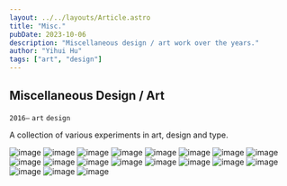 ```yaml
---
layout: ../../layouts/Article.astro
title: "Misc."
pubDate: 2023-10-06
description: "Miscellaneous design / art work over the years."
author: "Yihui Hu"
tags: ["art", "design"]
---
```


## Miscellaneous Design / Art

`2016–`
`art`
`design`

A collection of various experiments in art, design and type.

![image](https://yihui-work.s3.us-east-2.amazonaws.com/misc_water.png)
![image](https://yihui-work.s3.us-east-2.amazonaws.com/misc_singapore.png)
![image](https://yihui-work.s3.us-east-2.amazonaws.com/misc_currents.png)
![image](https://yihui-work.s3.us-east-2.amazonaws.com/misc_yihui.png)
![image](https://yihui-work.s3.us-east-2.amazonaws.com/misc_dreams.png)
![image](https://yihui-work.s3.us-east-2.amazonaws.com/misc_cb.JPG)
![image](https://yihui-work.s3.us-east-2.amazonaws.com/misc_amazon.jpg)
![image](https://yihui-work.s3.us-east-2.amazonaws.com/misc_hand.JPG)
![image](https://yihui-work.s3.us-east-2.amazonaws.com/misc_uninteresting.png)
![image](https://yihui-work.s3.us-east-2.amazonaws.com/misc_human.png)
![image](https://yihui-work.s3.us-east-2.amazonaws.com/misc_aether.png)
![image](https://yihui-work.s3.us-east-2.amazonaws.com/misc_food.png)
![image](https://yihui-work.s3.us-east-2.amazonaws.com/misc_a-z.png)
![image](https://yihui-work.s3.us-east-2.amazonaws.com/misc_worker.JPG)
![image](https://yihui-work.s3.us-east-2.amazonaws.com/misc_km.png)
![image](https://yihui-work.s3.us-east-2.amazonaws.com/misc_keep.png)
![image](https://yihui-work.s3.us-east-2.amazonaws.com/misc_maker.png)
![image](https://yihui-work.s3.us-east-2.amazonaws.com/misc_columns.png)
![image](https://yihui-work.s3.us-east-2.amazonaws.com/misc_cots.png)
